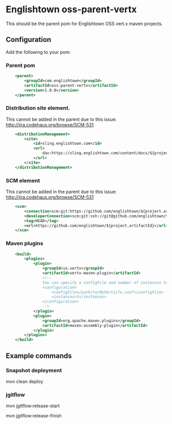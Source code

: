 # Englishtown oss-parent-vertx
This should be the parent pom for Englishtown OSS vert.x maven projects.


## Configuration
Add the following to your pom:

### Parent pom

```xml
    <parent>
        <groupId>com.englishtown</groupId>
        <artifactId>oss-parent-vertx</artifactId>
        <version>1.0.0</version>
    </parent>
```

### Distribution site element.

This cannot be added in the parent due to this issue: http://jira.codehaus.org/browse/SCM-531

```xml
    <distributionManagement>
        <site>
            <id>sling.englishtown.com</id>
            <url>
                dav:https://sling.englishtown.com/content/docs/${project.groupId}/${project.artifactId}/${project.version}
            </url>
        </site>
    </distributionManagement>
```

### SCM element

This cannot be added in the parent due to this issue: http://jira.codehaus.org/browse/SCM-531


```xml
    <scm>
        <connection>scm:git:https://github.com/englishtown/${project.artifactId}.git</connection>
        <developerConnection>scm:git:ssh://git@github.com/englishtown/${project.artifactId}.git</developerConnection>
        <tag>HEAD</tag>
        <url>https://github.com/englishtown/${project.artifactId}</url>
    </scm>
```

### Maven plugins

```xml
    <build>
        <plugins>
            <plugin>
                <groupId>io.vertx</groupId>
                <artifactId>vertx-maven-plugin</artifactId>
                <!--
                You can specify a configFile and number of instances to run for the runMod task here if you want
                <configuration>
                    <configFile>/path/to/MyVerticle.conf</configFile>
                    <instances>1</instances>
                </configuration>
                -->
            </plugin>
            <plugin>
                <groupId>org.apache.maven.plugins</groupId>
                <artifactId>maven-assembly-plugin</artifactId>
            </plugin>
        </plugins>
    </build>
```


## Example commands

### Snapshot deployment
mvn clean deploy

### jgitflow
mvn jgitflow:release-start

mvn jgitflow:release-finish
